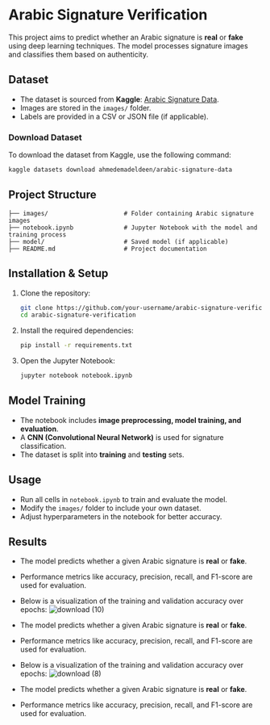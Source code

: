 # Arabic Signature Verification

This project aims to predict whether an Arabic signature is **real** or **fake** using deep learning techniques. The model processes signature images and classifies them based on authenticity.

## Dataset

- The dataset is sourced from **Kaggle**: [Arabic Signature Data](https://www.kaggle.com/datasets/ahmedemadeldeen/arabic-signature-data).
- Images are stored in the `images/` folder.
- Labels are provided in a CSV or JSON file (if applicable).

### Download Dataset

To download the dataset from Kaggle, use the following command:

```bash
kaggle datasets download ahmedemadeldeen/arabic-signature-data
```

## Project Structure

```
├── images/                     # Folder containing Arabic signature images
├── notebook.ipynb              # Jupyter Notebook with the model and training process
├── model/                      # Saved model (if applicable)
├── README.md                   # Project documentation
```

## Installation & Setup

1. Clone the repository:
   ```bash
   git clone https://github.com/your-username/arabic-signature-verification.git
   cd arabic-signature-verification
   ```
2. Install the required dependencies:
   ```bash
   pip install -r requirements.txt
   ```
3. Open the Jupyter Notebook:
   ```bash
   jupyter notebook notebook.ipynb
   ```

## Model Training

- The notebook includes **image preprocessing, model training, and evaluation**.
- A **CNN (Convolutional Neural Network)** is used for signature classification.
- The dataset is split into **training** and **testing** sets.

## Usage

- Run all cells in `notebook.ipynb` to train and evaluate the model.
- Modify the `images/` folder to include your own dataset.
- Adjust hyperparameters in the notebook for better accuracy.

## Results

- The model predicts whether a given Arabic signature is **real** or **fake**.
- Performance metrics like accuracy, precision, recall, and F1-score are used for evaluation.
- Below is a visualization of the training and validation accuracy over epochs:
![download (10)](https://github.com/user-attachments/assets/6758ca78-1554-4982-bc0b-a4b800ea8f83)



- The model predicts whether a given Arabic signature is **real** or **fake**.
- Performance metrics like accuracy, precision, recall, and F1-score are used for evaluation.
- Below is a visualization of the training and validation accuracy over epochs:
![download (8)](https://github.com/user-attachments/assets/bead9126-b3da-4434-9334-6fcce572296c)



- The model predicts whether a given Arabic signature is **real** or **fake**.
- Performance metrics like accuracy, precision, recall, and F1-score are used for evaluation.
